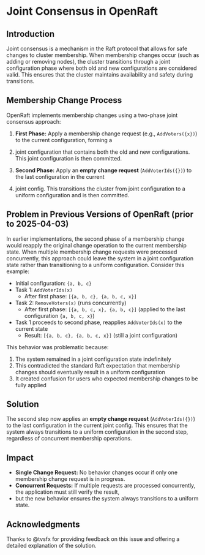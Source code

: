 # Joint Consensus in OpenRaft

## Introduction

Joint consensus is a mechanism in the Raft protocol that allows for safe changes to cluster membership.
When membership changes occur (such as adding or removing nodes), the cluster transitions through a joint configuration
phase where both old and new configurations are considered valid. This ensures that the cluster maintains availability
and safety during transitions.

## Membership Change Process

OpenRaft implements membership changes using a two-phase joint consensus approach:

1. **First Phase:** Apply a membership change request (e.g., `AddVoters({x})`) to the current configuration, forming a
2. joint configuration that contains both the old and new configurations. This joint configuration is then committed.

2. **Second Phase:** Apply an **empty change request** (`AddVoterIds({})`) to the last configuration in the current
3. joint config. This transitions the cluster from joint configuration to a uniform configuration and is then committed.

## Problem in Previous Versions of OpenRaft (prior to 2025-04-03)

In earlier implementations, the second phase of a membership change would reapply the original change operation to the
current membership state. When multiple membership change requests were processed concurrently, this approach could
leave the system in a joint configuration state rather than transitioning to a uniform configuration.
Consider this example:

- Initial configuration: `{a, b, c}`
- Task 1: `AddVoterIds(x)`
  - After first phase: `[{a, b, c}, {a, b, c, x}]`
- Task 2: `RemoveVoters(x)` (runs concurrently)
  - After first phase: `[{a, b, c, x}, {a, b, c}]` (applied to the last configuration `{a, b, c, x}`)
- Task 1 proceeds to second phase, reapplies `AddVoterIds(x)` to the current state
  - Result: `[{a, b, c}, {a, b, c, x}]` (still a joint configuration)

This behavior was problematic because:
1. The system remained in a joint configuration state indefinitely
2. This contradicted the standard Raft expectation that membership changes should eventually result in a uniform configuration
3. It created confusion for users who expected membership changes to be fully applied

## Solution

The second step now applies an **empty change request** (`AddVoterIds({})`) to the last configuration in the current
joint config. This ensures that the system always transitions to a uniform configuration in the second step, regardless
of concurrent membership operations.

## Impact

- **Single Change Request:** No behavior changes occur if only one membership change request is in progress.
- **Concurrent Requests:** If multiple requests are processed concurrently, the application must still verify the result,
- but the new behavior ensures the system always transitions to a uniform state.

## Acknowledgments

Thanks to @tvsfx for providing feedback on this issue and offering a detailed explanation of the solution.

